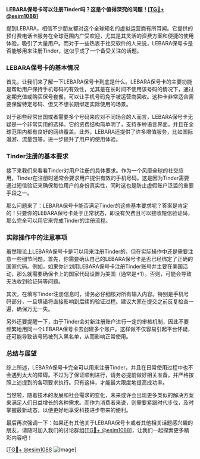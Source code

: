 **LEBARA保号卡可以注册Tinder吗？这是个值得深究的问题！[[TG💪+ @esim1088](https://t.me/s/esim1088)]**

提到LEBARA，相信不少朋友都对这个全球知名的虚拟运营商有所耳闻。它提供的预付费电话卡服务在全球范围内广受欢迎，尤其是其灵活的资费方案和便捷的使用体验，吸引了大量用户。而对于一些热衷于社交软件的人来说，LEBARA保号卡是否能够用来注册Tinder，这似乎成了一个备受关注的话题。

### LEBARA保号卡的基本情况

首先，让我们来了解一下LEBARA保号卡到底是什么。LEBARA保号卡的主要功能是帮助用户保持手机号码的有效性，尤其是在长时间不使用该号码的情况下，通过定期充值或购买保号套餐，可以让手机号码免于被运营商回收。这种卡非常适合需要保留特定号码、但又不想长期绑定实际使用的场景。

对于那些经常出国或者需要多个号码来应对不同场合的人而言，LEBARA保号卡无疑是一个非常实用的选择。它的资费结构简单明了，支持多种语言界面，并且在全球范围内都有良好的网络覆盖。此外，LEBARA还提供了许多增值服务，比如国际漫游、流量包等，进一步提升了用户的使用体验。

### Tinder注册的基本要求

接下来我们来看看Tinder对用户注册的具体要求。作为一个风靡全球的社交应用，Tinder在注册时通常会要求用户提供有效的手机号码。这是因为Tinder需要通过短信验证来确保每位用户的身份真实性，同时这也是防止虚假账户泛滥的重要手段之一。

那么问题来了：LEBARA保号卡能否满足Tinder的这些基本要求呢？答案是肯定的！只要你的LEBARA保号卡处于正常状态，即没有欠费且可以接收短信验证码，那么完全可以用它来完成Tinder的注册流程。

### 实际操作中的注意事项

虽然理论上LEBARA保号卡是可以用来注册Tinder的，但在实际操作中还是需要注意一些细节问题。首先，你需要确认自己的LEBARA保号卡是否已经绑定了正确的国家代码。例如，如果你计划用LEBARA保号卡注册Tinder账号并主要在美国活动，那么就需要确保卡上的国家代码设置为美国（通常是+1）。否则，可能会导致无法收到验证码等问题。

其次，在填写Tinder注册信息时，请务必仔细核对所有输入内容。特别是手机号码部分，一旦填错将直接影响到后续的验证过程。建议大家在提交之前反复检查一遍，确保万无一失。

另外还要提醒一下，由于Tinder会对新注册账户进行一定的审核机制，因此不要频繁地用同一个LEBARA保号卡去创建多个账户。这样做不仅容易引起平台怀疑，还可能导致该号码被列入黑名单，从而影响正常使用。

### 总结与展望

综上所述，LEBARA保号卡完全可以用来注册Tinder，并且在日常使用过程中也不会遇到太大的障碍。不过为了保证顺利进行，请务必提前做好相关准备，并严格按照上述提到的各项要求执行。只有这样，才能最大限度地提高成功率。

当然啦，随着技术的发展和社会需求的变化，未来或许会出现更多类似的解决方案来满足人们日益增长的各种需求。而作为消费者来说，则需要紧跟时代步伐，及时掌握最新动态，以便更好地享受科技进步带来的便利。

最后再次强调一下：如果还有其他关于LEBARA保号卡或者其他相关话题感兴趣的朋友，请随时加入我们的讨论群组[[TG💪+ @esim1088](https://t.me/s/esim1088)]，让我们一起探索更多精彩内容吧！

[[TG💪+ @esim1088](https://t.me/s/esim1088) ![Image](https://i.postimg.cc/4NQfJmqS/Snipaste-2025-05-13-00-14-12.png)]